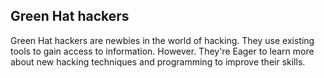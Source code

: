 ## Green Hat hackers

Green Hat hackers are newbies in the world of hacking. They use existing tools to gain access to information. However. They're Eager to learn more about new hacking techniques and programming to improve their skills.